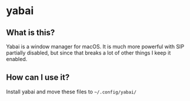 # yabai

## What is this?

Yabai is a window manager for macOS. It is much more powerful with SIP partially
disabled, but since that breaks a lot of other things I keep it enabled.

## How can I use it?

Install yabai and move these files to `~/.config/yabai/`
